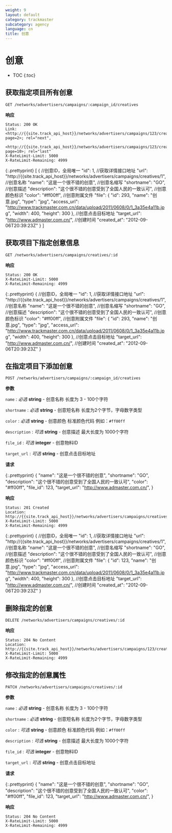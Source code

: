 ```yaml
---
weight: 9
layout: default
category: trackmaster
subcategory: agency
language: cn
title: 创意
---
```


# 创意

* TOC
{:toc}

## 获取指定项目所有创意

    GET /networks/advertisers/campaigns/:campaign_id/creatives

**响应**

    Status: 200 OK
    Link: <http://{{site.track_api_host}}/networks/advertisers/campaigns/123/creatives?page=2>; rel="next",
          <http://{{site.track_api_host}}/networks/advertisers/campaigns/123/creatives?page=10>; rel="last"
    X-RateLimit-Limit: 5000
    X-RateLimit-Remaining: 4999

{:.prettyprint}
    [
      {
        //创意ID，全局唯一
        "id": 1,
        //获取详情接口地址
        "url": "http://{{site.track_api_host}}/networks/advertisers/campaigns/creatives/1",
        //创意名称
        "name": "这是一个很不错的创意",
        //创意名缩写
        "shortname": "GO",
        //创意描述
        "description": "这个很不错的创意受到了全国人民的一致认可",
        //创意颜色标识
        "color": "#ff00ff",
        //创意附属文件
        "file": {
            "id": 293,
            "name": "创意.jpg",
            "type": "jpg",
            "access_url": "http://www.trackmaster.com.cn/data/upload/2011/0608/0/1_3a35e4a11b.jpg",
            "width": 400,
            "height": 300
        },
        //创意点击目标地址
        "target_url": "http://www.admaster.com.cn/",
        //创建时间
        "created_at": "2012-09-06T20:39:23Z"
      }
    ]


## 获取项目下指定创意信息

    GET /networks/advertisers/campaigns/creatives/:id

**响应**

    Status: 200 OK
    X-RateLimit-Limit: 5000
    X-RateLimit-Remaining: 4999

{:.prettyprint}
    {
        //创意ID，全局唯一
        "id": 1,
        //获取详情接口地址
        "url": "http://{{site.track_api_host}}/networks/advertisers/campaigns/creatives/1",
        //创意名称
        "name": "这是一个很不错的创意",
        //创意名缩写
        "shortname": "GO",
        //创意描述
        "description": "这个很不错的创意受到了全国人民的一致认可",
        //创意颜色标识
        "color": "#ff00ff",
        //创意附属文件
        "file": {
            "id": 293,
            "name": "创意.jpg",
            "type": "jpg",
            "access_url": "http://www.trackmaster.com.cn/data/upload/2011/0608/0/1_3a35e4a11b.jpg",
            "width": 400,
            "height": 300
        },
        //创意点击目标地址
        "target_url": "http://www.admaster.com.cn/",
        //创建时间
        "created_at": "2012-09-06T20:39:23Z"
    }


## 在指定项目下添加创意

    POST /networks/advertisers/campaigns/:campaign_id/creatives

**参数**

`name`
: _必选_ **string** - 创意名称 长度为 3 - 100个字符

`shortname`
: _必选_ **string** - 创意短名称 长度为2个字节，字母数字类型

`color`
: _必选_ **string** - 创意颜色 标准颜色代码 例如：`#ff00ff`

`description`
: _可选_ **string** - 创意描述 最大长度为 1000个字符

`file_id`
: _可选_ **integer** - 创意物料ID

`target_url`
: _可选_ **string** - 创意点击目标地址

**请求**

{:.prettyprint}
    {
        "name": "这是一个很不错的创意",
        "shortname": "GO",
        "description": "这个很不错的创意受到了全国人民的一致认可",
        "color": "#ff00ff",
        "file_id": 123,
        "target_url": "http://www.admaster.com.cn/",
    }

**响应**

    Status: 201 Created
    Location: http://{{site.track_api_host}}/networks/advertisers/campaigns/creatives/1
    X-RateLimit-Limit: 5000
    X-RateLimit-Remaining: 4999

{:.prettyprint}
    {
        //创意ID，全局唯一
        "id": 1,
        //获取详情接口地址
        "url": "http://{{site.track_api_host}}/networks/advertisers/campaigns/creatives/1",
        //创意名称
        "name": "这是一个很不错的创意",
        //创意名缩写
        "shortname": "GO",
        //创意描述
        "description": "这个很不错的创意受到了全国人民的一致认可",
        //创意颜色标识
        "color": "#ff00ff",
        //创意附属文件
        "file": {
            "id": 123,
            "name": "创意.jpg",
            "type": "jpg",
            "access_url": "http://www.trackmaster.com.cn/data/upload/2011/0608/0/1_3a35e4a11b.jpg",
            "width": 400,
            "height": 300
        },
        //创意点击目标地址
        "target_url": "http://www.admaster.com.cn/",
        //创建时间
        "created_at": "2012-09-06T20:39:23Z"
    }

## 删除指定的创意

    DELETE /networks/advertisers/campaigns/creatives/:id

**响应**

    Status: 204 No Content
    Location: http://{{site.track_api_host}}/networks/advertisers/campaigns/123/creatives
    X-RateLimit-Limit: 5000
    X-RateLimit-Remaining: 4999

## 修改指定的创意属性

    PATCH /networks/advertisers/campaigns/creatives/:id

**参数**

`name`
: _必选_ **string** - 创意名称 长度为 3 - 100个字符

`shortname`
: _必选_ **string** - 创意短名称 长度为2个字节，字母数字类型

`color`
: _可选_ **string** - 创意颜色 标准颜色代码 例如：`#ff00ff`

`description`
: _可选_ **string** - 创意描述 最大长度为 1000个字符

`file_id`
: _可选_ **integer** - 创意物料ID

`target_url`
: _可选_ **string** - 创意点击目标地址

**请求**

{:.prettyprint}
    {
        "name": "这是一个很不错的创意",
        "shortname": "GO",
        "description": "这个很不错的创意受到了全国人民的一致认可",
        "color": "#ff00ff",
        "file_id": 123,
        "target_url": "http://www.admaster.com.cn/",
    }

**响应**

    Status: 204 No Content
    X-RateLimit-Limit: 5000
    X-RateLimit-Remaining: 4999

